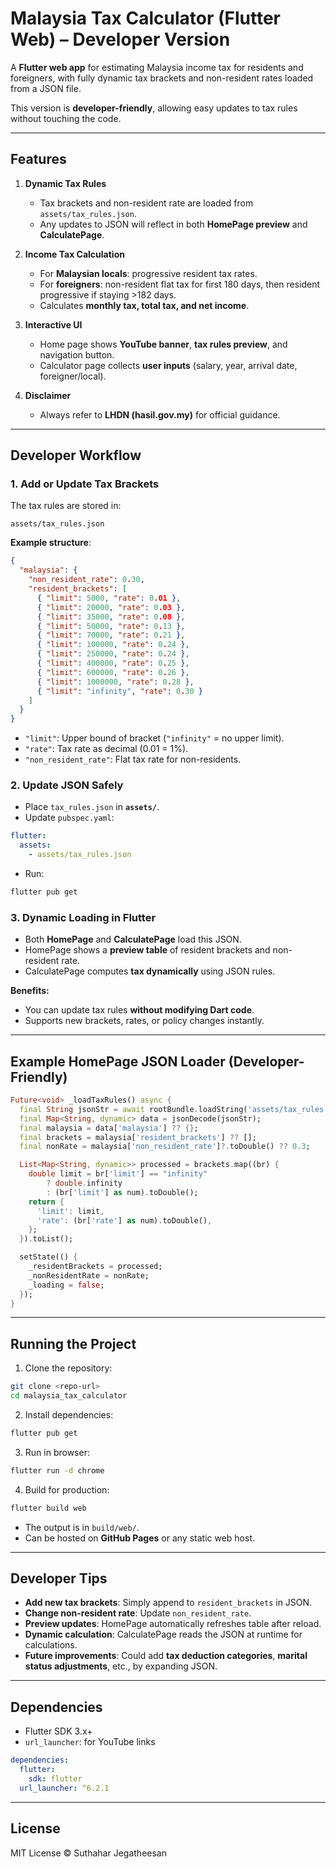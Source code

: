 # Malaysia Tax Calculator (Flutter Web) – Developer Version

A **Flutter web app** for estimating Malaysia income tax for residents and foreigners, with fully dynamic tax brackets and non-resident rates loaded from a JSON file.

This version is **developer-friendly**, allowing easy updates to tax rules without touching the code.

---

## Features

1. **Dynamic Tax Rules**

   * Tax brackets and non-resident rate are loaded from `assets/tax_rules.json`.
   * Any updates to JSON will reflect in both **HomePage preview** and **CalculatePage**.

2. **Income Tax Calculation**

   * For **Malaysian locals**: progressive resident tax rates.
   * For **foreigners**: non-resident flat tax for first 180 days, then resident progressive if staying >182 days.
   * Calculates **monthly tax, total tax, and net income**.

3. **Interactive UI**

   * Home page shows **YouTube banner**, **tax rules preview**, and navigation button.
   * Calculator page collects **user inputs** (salary, year, arrival date, foreigner/local).

4. **Disclaimer**

   * Always refer to **LHDN (hasil.gov.my)** for official guidance.

---

## Developer Workflow

### 1. Add or Update Tax Brackets

The tax rules are stored in:

```
assets/tax_rules.json
```

**Example structure**:

```json
{
  "malaysia": {
    "non_resident_rate": 0.30,
    "resident_brackets": [
      { "limit": 5000, "rate": 0.01 },
      { "limit": 20000, "rate": 0.03 },
      { "limit": 35000, "rate": 0.08 },
      { "limit": 50000, "rate": 0.13 },
      { "limit": 70000, "rate": 0.21 },
      { "limit": 100000, "rate": 0.24 },
      { "limit": 250000, "rate": 0.24 },
      { "limit": 400000, "rate": 0.25 },
      { "limit": 600000, "rate": 0.26 },
      { "limit": 1000000, "rate": 0.28 },
      { "limit": "infinity", "rate": 0.30 }
    ]
  }
}
```

* `"limit"`: Upper bound of bracket (`"infinity"` = no upper limit).
* `"rate"`: Tax rate as decimal (0.01 = 1%).
* `"non_resident_rate"`: Flat tax rate for non-residents.

### 2. Update JSON Safely

* Place `tax_rules.json` in **`assets/`**.
* Update `pubspec.yaml`:

```yaml
flutter:
  assets:
    - assets/tax_rules.json
```

* Run:

```bash
flutter pub get
```

### 3. Dynamic Loading in Flutter

* Both **HomePage** and **CalculatePage** load this JSON.
* HomePage shows a **preview table** of resident brackets and non-resident rate.
* CalculatePage computes **tax dynamically** using JSON rules.

**Benefits:**

* You can update tax rules **without modifying Dart code**.
* Supports new brackets, rates, or policy changes instantly.

---

## Example HomePage JSON Loader (Developer-Friendly)

```dart
Future<void> _loadTaxRules() async {
  final String jsonStr = await rootBundle.loadString('assets/tax_rules.json');
  final Map<String, dynamic> data = jsonDecode(jsonStr);
  final malaysia = data['malaysia'] ?? {};
  final brackets = malaysia['resident_brackets'] ?? [];
  final nonRate = malaysia['non_resident_rate']?.toDouble() ?? 0.3;

  List<Map<String, dynamic>> processed = brackets.map((br) {
    double limit = br['limit'] == "infinity"
        ? double.infinity
        : (br['limit'] as num).toDouble();
    return {
      'limit': limit,
      'rate': (br['rate'] as num).toDouble(),
    };
  }).toList();

  setState(() {
    _residentBrackets = processed;
    _nonResidentRate = nonRate;
    _loading = false;
  });
}
```

---

## Running the Project

1. Clone the repository:

```bash
git clone <repo-url>
cd malaysia_tax_calculator
```

2. Install dependencies:

```bash
flutter pub get
```

3. Run in browser:

```bash
flutter run -d chrome
```

4. Build for production:

```bash
flutter build web
```

* The output is in `build/web/`.
* Can be hosted on **GitHub Pages** or any static web host.

---

## Developer Tips

* **Add new tax brackets**: Simply append to `resident_brackets` in JSON.
* **Change non-resident rate**: Update `non_resident_rate`.
* **Preview updates**: HomePage automatically refreshes table after reload.
* **Dynamic calculation**: CalculatePage reads the JSON at runtime for calculations.
* **Future improvements**: Could add **tax deduction categories**, **marital status adjustments**, etc., by expanding JSON.

---

## Dependencies

* Flutter SDK 3.x+
* `url_launcher`: for YouTube links

```yaml
dependencies:
  flutter:
    sdk: flutter
  url_launcher: ^6.2.1
```

---

## License

MIT License ©  Suthahar Jegatheesan

